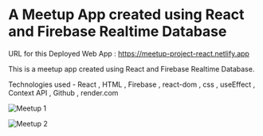 # A Meetup App created using React and Firebase Realtime Database  

URL for this Deployed Web App : https://meetup-project-react.netlify.app  

This is a meetup app created using React and Firebase Realtime Database.  

Technologies used - React , HTML , Firebase , react-dom , css , useEffect , Context API , Github , render.com  

![Meetup 1](https://user-images.githubusercontent.com/100791045/210075502-db3653f7-c219-442f-998b-7fdc0f24371c.PNG)

![Meetup 2](https://user-images.githubusercontent.com/100791045/210075499-bfc5069b-324f-4da4-9cb9-2947ea15fce3.PNG)
